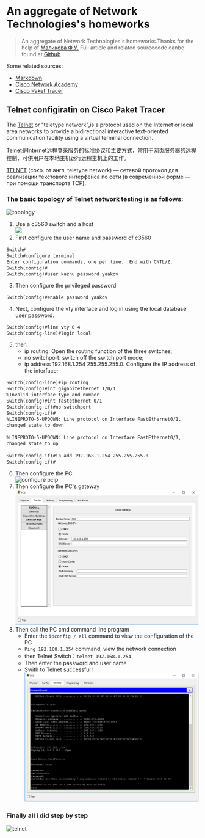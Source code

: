 
# An aggregate of Network Technologies's homeworks

>An aggregate of Network Technologies's homeworks.Thanks for the help of [Маликова Ф.У.](http://www.kaznu.kz/)
> Full article and related sourcecode canbe found at [Github](https://github.com/yaakovazat/network-technology)

Some related sources:  
* [Markdown](https://github.com/adam-p/markdown-here/wiki/Markdown-Cheatshe)  
* [Cisco Network Academy](https://www.netacad.com/)  
* [Cisco Paket Tracer](https://www.netacad.com/courses/packet-tracer-download/)  

## Telnet configiratin on Cisco Paket Tracer

The [Telnet](http://wikipedia.org/wiki/telnet) or "teletype network",is a protocol used on the Internet or local area networks to provide a bidirectional interactive text-oriented communication facility using a virtual terminal connection. 

[Telnet](https://zh.wikipedia.org/wiki/telnet)是Internet远程登录服务的标准协议和主要方式，常用于网页服务器的远程控制，可供用户在本地主机运行远程主机上的工作。

[TELNET](https://ru.wikipedia.org/wiki/telnet) (сокр. от англ. teletype network) — сетевой протокол для реализации текстового интерфейса по сети (в современной форме — при помощи транспорта TCP). 

### The basic topology of Telnet network testing is as follows:  
![topology](https://github.com/yaakovazat/network-technology/blob/master/01.png)
1. Use a c3560 switch and a host  
![](github.com/yaakovazat/network-technology/blob/master/01.png)
2. First configure the user name and password of c3560  
``` 
Switch#
Switch#configure terminal
Enter configuration commands, one per line.  End with CNTL/Z.
Switch(config)#
Switch(config)#user kaznu password yaakov
```  
3. Then configure the privileged password  
```
Switch(config)#enable password yaakov
```  
4. Next, configure the vty interface and log in using the local database user password.  
``` 
Switch(config)#line vty 0 4
Switch(config-line)#login local
```  
5. then
    * ip routing: Open the routing function of the three switches;
    * no switchport: switch off the switch port mode;
    * ip address 192.168.1.254 255.255.255.0: Configure the IP address of the interface;  
```
Switch(config-line)#ip routing
Switch(config)#int gigabitethernet 1/0/1
%Invalid interface type and number
Switch(config)#int fastethernet 0/1
Switch(config-if)#no switchport
Switch(config-if)#
%LINEPROTO-5-UPDOWN: Line protocol on Interface FastEthernet0/1, changed state to down

%LINEPROTO-5-UPDOWN: Line protocol on Interface FastEthernet0/1, changed state to up

Switch(config-if)#ip add 192.168.1.254 255.255.255.0
Switch(config-if)#
```   
6. Then configure the PC.  
![configure pcip](https://github.com/yaakovazat/network-technology/blob/master/02.png)  
7. Then configure the PC's gateway
![gateway config](/03.png)  
8. Then call the PC cmd command line program
    * Enter the ``ipconfig / all`` command to view the configuration of the PC
    * ``Ping 192.168.1.254`` command, view the network connection
    * then Telnet Switch：``telnet 192.168.1.254``
    * Then enter the password and user name
    * Swith to Telnet successful !
![pc-cmd](/04.png)  

### Finally all i did step by step  
![telnet](https://github.com/yaakovazat/network-technology/blob/master/telnet1.gif)  
